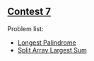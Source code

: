 <h2><a href="https://leetcode.com/contest/leetcode-weekly-contest-7/">Contest 7</a></h2>
<p>
Problem list:
<ul>
<li><a href="./longest_palindrome.md">Longest Palindrome</a></li>
<li><a href="./split_array_largest_sum.md">Split Array Largest Sum</a></li>
</ul>
</p>
